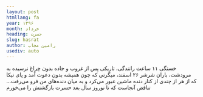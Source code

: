 ```yaml
---
layout: post
htmllang: fa
year: ۱۳۹۶
month: خرداد
heading: حسرت
slug: hasrat
author: رامین مجاب
usediv: auto
---
```


خستگی ۱۱ ساعت رانندگی، تاریکی پس از غروب و جاده بدون چراغ نرسیده به مرودشت، باران شرشر ۲۶ اسفند، میگرنی که چون همیشه بدون دعوت آمد و پای نیکا که از هر از چندی از کنار دنده ماشین عبور می‌کرد و به میان دنده‌های من فرو می‌رفت... تناقض آنجاست که تا نوروز سال بعد حسرت بازگشتش را می‌خورم